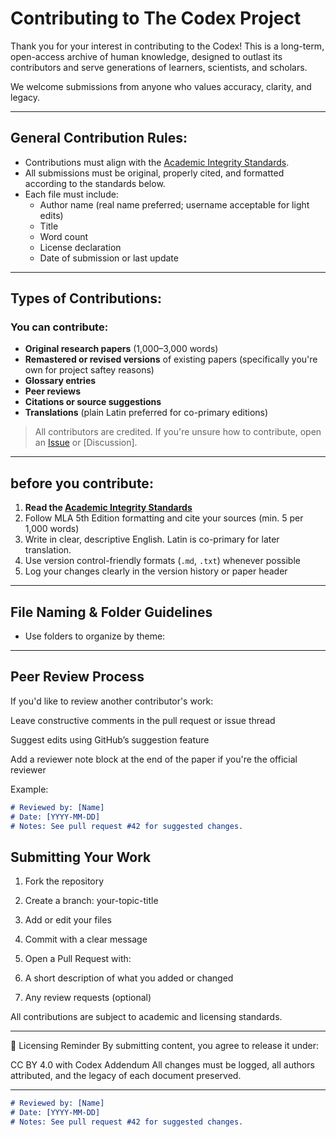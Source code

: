#  Contributing to The Codex Project

Thank you for your interest in contributing to the Codex! This is a long-term, open-access archive of human knowledge, designed to outlast its contributors and serve generations of learners, scientists, and scholars.

We welcome submissions from anyone who values accuracy, clarity, and legacy.

---

## General Contribution Rules:

- Contributions must align with the [Academic Integrity Standards](./ACADEMIC_INTEGRITY.md).
- All submissions must be original, properly cited, and formatted according to the standards below.
- Each file must include:
  - Author name (real name preferred; username acceptable for light edits)
  - Title
  - Word count
  - License declaration
  - Date of submission or last update

---

## Types of Contributions:

### You can contribute:
- **Original research papers** (1,000–3,000 words)
- **Remastered or revised versions** of existing papers (specifically you're own for project saftey reasons)
- **Glossary entries**
- **Peer reviews**
- **Citations or source suggestions**
- **Translations** (plain Latin preferred for co-primary editions)

> All contributors are credited. If you're unsure how to contribute, open an [Issue](https://github.com/your-username/your-repo/issues) or [Discussion].

---

## before you contribute:
1. **Read the [Academic Integrity Standards](./ACADEMIC_INTEGRITY.md)**  
2. Follow MLA 5th Edition formatting and cite your sources (min. 5 per 1,000 words)  
3. Write in clear, descriptive English. Latin is co-primary for later translation.  
4. Use version control-friendly formats (`.md`, `.txt`) whenever possible  
5. Log your changes clearly in the version history or paper header

---

## File Naming & Folder Guidelines

- Use folders to organize by theme:

---

## Peer Review Process
If you'd like to review another contributor's work:

Leave constructive comments in the pull request or issue thread

Suggest edits using GitHub’s suggestion feature

Add a reviewer note block at the end of the paper if you're the official reviewer

Example:
```markdown
# Reviewed by: [Name]  
# Date: [YYYY-MM-DD]  
# Notes: See pull request #42 for suggested changes.
```

## Submitting Your Work
1. Fork the repository

2. Create a branch: your-topic-title

3. Add or edit your files

4. Commit with a clear message

5. Open a Pull Request with:

6. A short description of what you added or changed

7. Any review requests (optional)

All contributions are subject to academic and licensing standards.

---

🧾 Licensing Reminder
By submitting content, you agree to release it under:

CC BY 4.0 with Codex Addendum
All changes must be logged, all authors attributed, and the legacy of each document preserved.









---
```markdown
# Reviewed by: [Name]  
# Date: [YYYY-MM-DD]  
# Notes: See pull request #42 for suggested changes.
```

